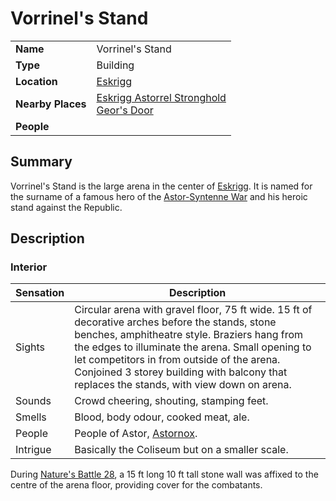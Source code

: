 # Vorrinel's Stand

|||
| --- | --- |
| **Name** | Vorrinel's Stand | place.4
| **Type** | Building |
| **Location** | [Eskrigg](../../settlements/cities/eskrigg.md) |
| **Nearby Places** | [Eskrigg Astorrel Stronghold](../../settlements/strongholds/eskrigg-astorrel-stronghold.md)<br>[Geor's Door](../inns-taverns/geors-door.md) |
| **People** | |

## Summary

Vorrinel's Stand is the large arena in the center of [Eskrigg](../../settlements/cities/eskrigg.md). It is named for the surname of a famous hero of the [Astor-Syntenne War](../../../history/events/astor-syntenne-war.md) and his heroic stand against the Republic.

## Description

### Interior

| Sensation | Description |
| ---- | --- |
| Sights | Circular arena with gravel floor, 75 ft wide. 15 ft of decorative arches before the stands, stone benches, amphitheatre style. Braziers hang from the edges to illuminate the arena. Small opening to let competitors in from outside of the arena. Conjoined 3 storey building with balcony that replaces the stands, with view down on arena. |
| Sounds | Crowd cheering, shouting, stamping feet. |
| Smells | Blood, body odour, cooked meat, ale. |
| People | People of Astor, [Astornox](../../../organisations/government/astornox/astornox.md). |
| Intrigue | Basically the Coliseum but on a smaller scale. |

During [Nature's Battle 28](../../../storylines/ended/natures-battle-28.md), a 15 ft long 10 ft tall stone wall was affixed to the centre of the arena floor, providing cover for the combatants.

